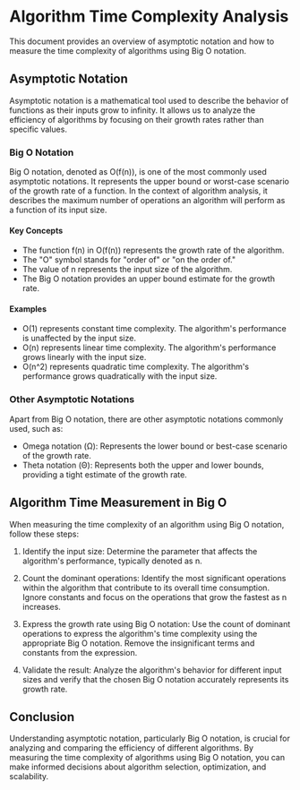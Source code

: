 # Algorithm Time Complexity Analysis

This document provides an overview of asymptotic notation and how to measure the time complexity of algorithms using Big
O notation.

## Asymptotic Notation

Asymptotic notation is a mathematical tool used to describe the behavior of functions as their inputs grow to infinity.
It allows us to analyze the efficiency of algorithms by focusing on their growth rates rather than specific values.

### Big O Notation

Big O notation, denoted as O(f(n)), is one of the most commonly used asymptotic notations. It represents the upper bound
or worst-case scenario of the growth rate of a function. In the context of algorithm analysis, it describes the maximum
number of operations an algorithm will perform as a function of its input size.

#### Key Concepts

- The function f(n) in O(f(n)) represents the growth rate of the algorithm.
- The "O" symbol stands for "order of" or "on the order of."
- The value of n represents the input size of the algorithm.
- The Big O notation provides an upper bound estimate for the growth rate.

#### Examples

- O(1) represents constant time complexity. The algorithm's performance is unaffected by the input size.
- O(n) represents linear time complexity. The algorithm's performance grows linearly with the input size.
- O(n^2) represents quadratic time complexity. The algorithm's performance grows quadratically with the input size.

### Other Asymptotic Notations

Apart from Big O notation, there are other asymptotic notations commonly used, such as:

- Omega notation (Ω): Represents the lower bound or best-case scenario of the growth rate.
- Theta notation (Θ): Represents both the upper and lower bounds, providing a tight estimate of the growth rate.

## Algorithm Time Measurement in Big O

When measuring the time complexity of an algorithm using Big O notation, follow these steps:

1. Identify the input size: Determine the parameter that affects the algorithm's performance, typically denoted as n.

2. Count the dominant operations: Identify the most significant operations within the algorithm that contribute to its
   overall time consumption. Ignore constants and focus on the operations that grow the fastest as n increases.

3. Express the growth rate using Big O notation: Use the count of dominant operations to express the algorithm's time
   complexity using the appropriate Big O notation. Remove the insignificant terms and constants from the expression.

4. Validate the result: Analyze the algorithm's behavior for different input sizes and verify that the chosen Big O
   notation accurately represents its growth rate.

## Conclusion

Understanding asymptotic notation, particularly Big O notation, is crucial for analyzing and comparing the efficiency of
different algorithms. By measuring the time complexity of algorithms using Big O notation, you can make informed
decisions about algorithm selection, optimization, and scalability.